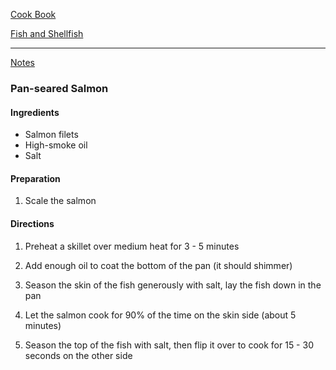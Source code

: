 [Cook Book]()  

[Fish and Shellfish]()  

-----  

[Notes]()  

### Pan-seared Salmon  

#### Ingredients  
* Salmon filets  
* High-smoke oil  
* Salt  

#### Preparation  

1. Scale the salmon  

#### Directions  

1. Preheat a skillet over medium heat for 3 - 5 minutes  

2. Add enough oil to coat the bottom of the pan (it should shimmer) 

3. Season the skin of the fish generously with salt, lay the fish down in the pan  

4. Let the salmon cook for 90% of the time on the skin side (about 5 minutes)  

5. Season the top of the fish with salt, then flip it over to cook for 15 - 30 seconds on the other side
